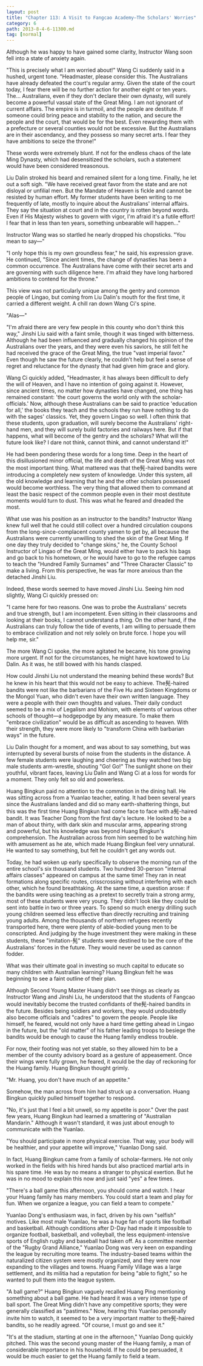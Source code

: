 ```yaml
---
layout: post
title: "Chapter 113: A Visit to Fangcao Academy—The Scholars' Worries"
category: 6
path: 2013-8-4-6-11300.md
tag: [normal]
---
```


Although he was happy to have gained some clarity, Instructor Wang soon fell into a state of anxiety again.

"This is precisely what I am worried about!" Wang Ci suddenly said in a hushed, urgent tone. "Headmaster, please consider this. The Australians have already defeated the court's regular army. Given the state of the court today, I fear there will be no further action for another eight or ten years. The... Australians, even if they don't declare their own dynasty, will surely become a powerful vassal state of the Great Ming. I am not ignorant of current affairs. The empire is in turmoil, and the people are destitute. If someone could bring peace and stability to the nation, and secure the people and the court, that would be for the best. Even rewarding them with a prefecture or several counties would not be excessive. But the Australians are in their ascendancy, and they possess so many secret arts. I fear they have ambitions to seize the throne!"

These words were extremely blunt. If not for the endless chaos of the late Ming Dynasty, which had desensitized the scholars, such a statement would have been considered treasonous.

Liu Dalin stroked his beard and remained silent for a long time. Finally, he let out a soft sigh. "We have received great favor from the state and are not disloyal or unfilial men. But the Mandate of Heaven is fickle and cannot be resisted by human effort. My former students have been writing to me frequently of late, mostly to inquire about the Australians' internal affairs. They say the situation at court and in the country is rotten beyond words. Even if His Majesty wishes to govern with vigor, I'm afraid it's a futile effort! I fear that in less than ten years, something unbearable will happen..."

Instructor Wang was so startled he nearly dropped his chopsticks. "You mean to say—"

"I only hope this is my own groundless fear," he said, his expression grave. He continued, "Since ancient times, the change of dynasties has been a common occurrence. The Australians have come with their secret arts and are governing with such diligence here. I'm afraid they have long harbored ambitions to contend for the throne."

This view was not particularly unique among the gentry and common people of Lingao, but coming from Liu Dalin's mouth for the first time, it carried a different weight. A chill ran down Wang Ci's spine.

"Alas—"

"I'm afraid there are very few people in this county who don't think this way," Jinshi Liu said with a faint smile, though it was tinged with bitterness. Although he had been influenced and gradually changed his opinion of the Australians over the years, and they were even his saviors, he still felt he had received the grace of the Great Ming, the true "vast imperial favor." Even though he saw the future clearly, he couldn't help but feel a sense of regret and reluctance for the dynasty that had given him grace and glory.

Wang Ci quickly added, "Headmaster, it has always been difficult to defy the will of Heaven, and I have no intention of going against it. However, since ancient times, no matter how dynasties have changed, one thing has remained constant: 'the court governs the world only with the scholar-officials.' Now, although these Australians can be said to practice 'education for all,' the books they teach and the schools they run have nothing to do with the sages' classics. Yet, they govern Lingao so well. I often think that these students, upon graduation, will surely become the Australians' right-hand men, and they will surely build factories and railways here. But if that happens, what will become of the gentry and the scholars? What will the future look like? I dare not think, cannot think, and cannot understand it!"

He had been pondering these words for a long time. Deep in the heart of this disillusioned minor official, the life and death of the Great Ming was not the most important thing. What mattered was that the髡-haired bandits were introducing a completely new system of knowledge. Under this system, all the old knowledge and learning that he and the other scholars possessed would become worthless. The very thing that allowed them to command at least the basic respect of the common people even in their most destitute moments would turn to dust. This was what he feared and dreaded the most.

What use was his position as an instructor to the bandits? Instructor Wang knew full well that he could still collect over a hundred circulation coupons from the long-since-complacent county yamen to get by, all because the Australians were currently unwilling to shed the skin of the Great Ming. If one day they truly decided to "change skins," he, the County School Instructor of Lingao of the Great Ming, would either have to pack his bags and go back to his hometown, or he would have to go to the refugee camps to teach the "Hundred Family Surnames" and "Three Character Classic" to make a living. From this perspective, he was far more anxious than the detached Jinshi Liu.

Indeed, these words seemed to have moved Jinshi Liu. Seeing him nod slightly, Wang Ci quickly pressed on:

"I came here for two reasons. One was to probe the Australians' secrets and true strength, but I am incompetent. Even sitting in their classrooms and looking at their books, I cannot understand a thing. On the other hand, if the Australians can truly follow the tide of events, I am willing to persuade them to embrace civilization and not rely solely on brute force. I hope you will help me, sir."

The more Wang Ci spoke, the more agitated he became, his tone growing more urgent. If not for the circumstances, he might have kowtowed to Liu Dalin. As it was, he still bowed with his hands clasped.

How could Jinshi Liu not understand the meaning behind these words? But he knew in his heart that this would not be easy to achieve. The髡-haired bandits were not like the barbarians of the Five Hu and Sixteen Kingdoms or the Mongol Yuan, who didn't even have their own written language. They were a people with their own thoughts and values. Their daily conduct seemed to be a mix of Legalism and Mohism, with elements of various other schools of thought—a hodgepodge by any measure. To make them "embrace civilization" would be as difficult as ascending to heaven. With their strength, they were more likely to "transform China with barbarian ways" in the future.

Liu Dalin thought for a moment, and was about to say something, but was interrupted by several bursts of noise from the students in the distance. A few female students were laughing and cheering as they watched two big male students arm-wrestle, shouting "Go! Go!" The sunlight shone on their youthful, vibrant faces, leaving Liu Dalin and Wang Ci at a loss for words for a moment. They only felt so old and powerless.

Huang Bingkun paid no attention to the commotion in the dining hall. He was sitting across from a Yuanlao teacher, eating. It had been several years since the Australians landed and did so many earth-shattering things, but this was the first time Huang Bingkun had come face to face with a髡-haired bandit. It was Teacher Dong from the first day's lecture. He looked to be a man of about thirty, with dark skin and muscular arms, appearing strong and powerful, but his knowledge was beyond Huang Bingkun's comprehension. The Australian across from him seemed to be watching him with amusement as he ate, which made Huang Bingkun feel very unnatural. He wanted to say something, but felt he couldn't get any words out.

Today, he had woken up early specifically to observe the morning run of the entire school's six thousand students. Two hundred 30-person "internal affairs classes" appeared on campus at the same time! They ran in neat formations along specific routes, crisscrossing without interfering with each other, which he found breathtaking. At the same time, a question arose: if the bandits were using teaching as a pretext to secretly train a strong army, most of these students were very young. They didn't look like they could be sent into battle in two or three years. To spend so much energy drilling such young children seemed less effective than directly recruiting and training young adults. Among the thousands of northern refugees recently transported here, there were plenty of able-bodied young men to be conscripted. And judging by the huge investment they were making in these students, these "imitation-髡" students were destined to be the core of the Australians' forces in the future. They would never be used as cannon fodder.

What was their ultimate goal in investing so much capital to educate so many children with Australian learning? Huang Bingkun felt he was beginning to see a faint outline of their plan.

Although Second Young Master Huang didn't see things as clearly as Instructor Wang and Jinshi Liu, he understood that the students of Fangcao would inevitably become the trusted confidants of the髡-haired bandits in the future. Besides being soldiers and workers, they would undoubtedly also become officials and "cadres" to govern the people. People like himself, he feared, would not only have a hard time getting ahead in Lingao in the future, but the "old matter" of his father leading troops to besiege the bandits would be enough to cause the Huang family endless trouble.

For now, their footing was not yet stable, so they allowed him to be a member of the county advisory board as a gesture of appeasement. Once their wings were fully grown, he feared, it would be the day of reckoning for the Huang family. Huang Bingkun thought grimly.

"Mr. Huang, you don't have much of an appetite."

Somehow, the man across from him had struck up a conversation. Huang Bingkun quickly pulled himself together to respond.

"No, it's just that I feel a bit unwell, so my appetite is poor." Over the past few years, Huang Bingkun had learned a smattering of "Australian Mandarin." Although it wasn't standard, it was just about enough to communicate with the Yuanlao.

"You should participate in more physical exercise. That way, your body will be healthier, and your appetite will improve," Yuanlao Dong said.

In fact, Huang Bingkun came from a family of scholar-farmers. He not only worked in the fields with his hired hands but also practiced martial arts in his spare time. He was by no means a stranger to physical exertion. But he was in no mood to explain this now and just said "yes" a few times.

"There's a ball game this afternoon, you should come and watch. I hear your Huang family has many members. You could start a team and play for fun. When we organize a league, you can field a team to compete."

Yuanlao Dong's enthusiasm was, in fact, driven by his own "selfish" motives. Like most male Yuanlao, he was a huge fan of sports like football and basketball. Although conditions after D-Day had made it impossible to organize football, basketball, and volleyball, the less equipment-intensive sports of English rugby and baseball had taken off. As a committee member of the "Rugby Grand Alliance," Yuanlao Dong was very keen on expanding the league by recruiting more teams. The industry-based teams within the naturalized citizen system were mostly organized, and they were now expanding to the villages and towns. Huang Family Village was a large settlement, and its militia had a reputation for being "able to fight," so he wanted to pull them into the league system.

"A ball game?" Huang Bingkun vaguely recalled Huang Ping mentioning something about a ball game. He had heard it was a very intense type of ball sport. The Great Ming didn't have any competitive sports; they were generally classified as "pastimes." Now, hearing this Yuanlao personally invite him to watch, it seemed to be a very important matter to the髡-haired bandits, so he readily agreed. "Of course, I must go and see it."

"It's at the stadium, starting at one in the afternoon," Yuanlao Dong quickly pitched. This was the second young master of the Huang family, a man of considerable importance in his household. If he could be persuaded, it would be much easier to get the Huang family to field a team.